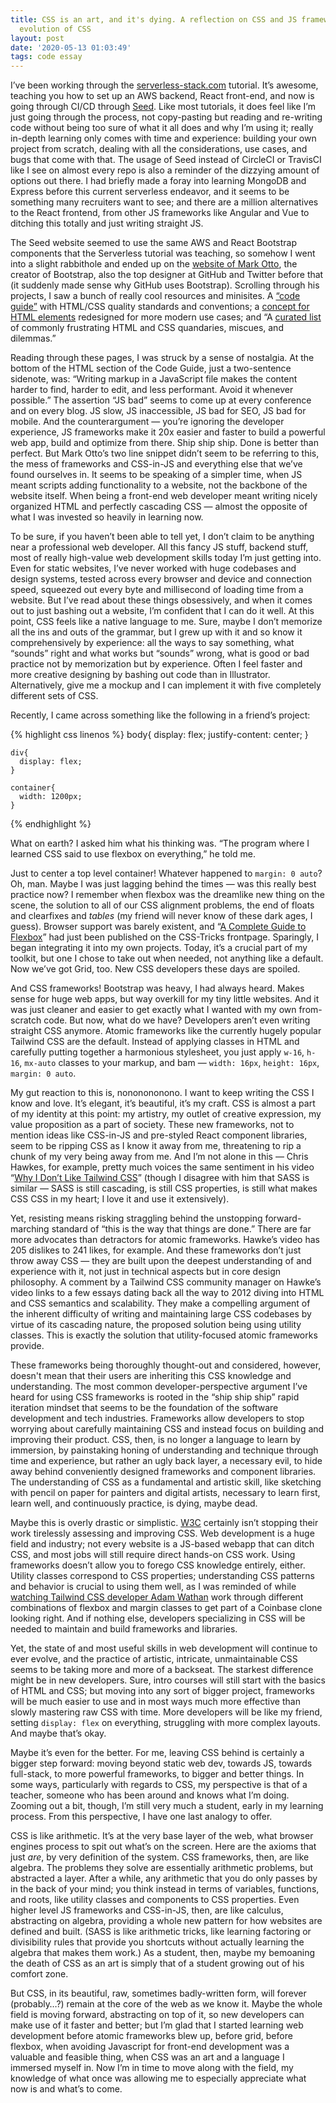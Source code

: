 ```yaml
---
title: CSS is an art, and it's dying. A reflection on CSS and JS frameworks and the
  evolution of CSS
layout: post
date: '2020-05-13 01:03:49'
tags: code essay
---
```


I’ve been working through the [serverless-stack.com](https://serverless-stack.com/) tutorial. It’s awesome, teaching you how to set up an AWS backend, React front-end, and now is going through CI/CD through [Seed](https://seed.run/). Like most tutorials, it does feel like I’m just going through the process, not copy-pasting but reading and re-writing code without being too sure of what it all does and why I’m using it; really in-depth learning only comes with time and experience: building your own project from scratch, dealing with all the considerations, use cases, and bugs that come with that. The usage of Seed instead of CircleCI or TravisCI like I see on almost every repo is also a reminder of the dizzying amount of options out there. I had briefly made a foray into learning MongoDB and Express before this current serverless endeavor, and it seems to be something many recruiters want to see; and there are a million alternatives to the React frontend, from other JS frameworks like Angular and Vue to ditching this totally and just writing straight JS.

The Seed website seemed to use the same AWS and React Bootstrap components that the Serverless tutorial was teaching, so somehow I went into a slight rabbithole and ended up on the [website of Mark Otto](https://markdotto.com/projects/), the creator of Bootstrap, also the top designer at GitHub and Twitter before that (it suddenly made sense why GitHub uses Bootstrap). Scrolling through his projects, I saw a bunch of really cool resources and minisites. A [“code guide”](https://codeguide.co/) with HTML/CSS quality standards and conventions; a [concept for HTML elements](https://mdo.github.io/mdoml/) redesigned for more modern use cases; and “A [curated list](http://wtfhtmlcss.com/) of commonly frustrating HTML and CSS quandaries, miscues, and dilemmas.”

Reading through these pages, I was struck by a sense of nostalgia. At the bottom of the HTML section of the Code Guide, just a two-sentence sidenote, was: “Writing markup in a JavaScript file makes the content harder to find, harder to edit, and less performant. Avoid it whenever possible.” The assertion “JS bad” seems to come up at every conference and on every blog. JS slow, JS inaccessible, JS bad for SEO, JS bad for mobile. And the counterargument — you’re ignoring the developer experience, JS frameworks make it 20x easier and faster to build a powerful web app, build and optimize from there. Ship ship ship. Done is better than perfect. But Mark Otto’s two line snippet didn’t seem to be referring to this, the mess of frameworks and CSS-in-JS and everything else that we’ve found ourselves in. It seems to be speaking of a simpler time, when JS meant scripts adding functionality to a website, not the backbone of the website itself. When being a front-end web developer meant writing nicely organized HTML and perfectly cascading CSS — almost the opposite of what I was invested so heavily in learning now.

To be sure, if you haven’t been able to tell yet, I don’t claim to be anything near a professional web developer. All this fancy JS stuff, backend stuff, most of really high-value web development skills today I’m just getting into. Even for static websites, I’ve never worked with huge codebases and design systems, tested across every browser and device and connection speed, squeezed out every byte and millisecond of loading time from a website. But I’ve read about these things obsessively, and when it comes out to just bashing out a website, I’m confident that I can do it well. At this point, CSS feels like a native language to me. Sure, maybe I don’t memorize all the ins and outs of the grammar, but I grew up with it and so know it comprehensively by experience: all the ways to say something, what “sounds” right and what works but “sounds” wrong, what is good or bad practice not by memorization but by experience. Often I feel faster and more creative designing by bashing out code than in Illustrator. Alternatively, give me a mockup and I can implement it with five completely different sets of CSS.

Recently, I came across something like the following in a friend’s project:

{% highlight css linenos %}
    body{
      display: flex;
      justify-content: center;
    }
    
    div{
      display: flex;
    }
    
    container{
      width: 1200px;
    }
{% endhighlight %}

What on earth? I asked him what his thinking was. “The program where I learned CSS said to use flexbox on everything,” he told me.

Just to center a top level container! Whatever happened to `margin: 0 auto`? Oh, man. Maybe I was just lagging behind the times — was this really best practice now? I remember when flexbox was the dreamlike new thing on the scene, the solution to all of our CSS alignment problems, the end of floats and clearfixes and *tables* (my friend will never know of these dark ages, I guess). Browser support was barely existent, and “[A Complete Guide to Flexbox](https://css-tricks.com/snippets/css/a-guide-to-flexbox/)” had just been published on the CSS-Tricks frontpage. Sparingly, I began integrating it into my own projects. Today, it’s a crucial part of my toolkit, but one I chose to take out when needed, not anything like a default. Now we’ve got Grid, too. New CSS developers these days are spoiled.

And CSS frameworks! Bootstrap was heavy, I had always heard. Makes sense for huge web apps, but way overkill for my tiny little websites. And it was just cleaner and easier to get exactly what I wanted with my own from-scratch code. But now, what do we have? Developers aren’t even writing straight CSS anymore. Atomic frameworks like the currently hugely popular Tailwind CSS are the default. Instead of applying classes in HTML and carefully putting together a harmonious stylesheet, you just apply `w-16`, `h-16`, `mx-auto` classes to your markup, and bam — `width: 16px`, `height: 16px`, `margin: 0 auto`.

My gut reaction to this is, nononononono. I want to keep writing the CSS I know and love. It’s elegant, it’s beautiful, it’s my craft. CSS is almost a part of my identity at this point: my artistry, my outlet of creative expression, my value proposition as a part of society. These new frameworks, not to mention ideas like CSS-in-JS and pre-styled React component libraries, seem to be ripping CSS as I know it away from me, threatening to rip a chunk of my very being away from me. And I’m not alone in this — Chris Hawkes, for example, pretty much voices the same sentiment in his video “[Why I Don’t Like Tailwind CSS](https://www.youtube.com/watch?v=qECXE-retvk)” (though I disagree with him that SASS is similar — SASS is still cascading, is still CSS properties, is still what makes CSS CSS in my heart; I love it and use it extensively). 

Yet, resisting means risking straggling behind the unstopping forward-marching standard of “this is the way that things are done.” There are far more advocates than detractors for atomic frameworks. Hawke’s video has 205 dislikes to 241 likes, for example. And these frameworks don’t just throw away CSS — they are built upon the deepest understanding of and experience with it, not just in technical aspects but in core design philosophy. A comment by a Tailwind CSS community manager on Hawke’s video links to a few essays dating back all the way to 2012 diving into HTML and CSS semantics and scalability. They make a compelling argument of the inherent difficulty of writing and maintaining large CSS codebases by virtue of its cascading nature, the proposed solution being using utility classes. This is exactly the solution that utility-focused atomic frameworks provide.

These frameworks being thoroughly thought-out and considered, however, doesn't mean that their users are inheriting this CSS knowledge and understanding. The most common developer-perspective argument I’ve heard for using CSS frameworks is rooted in the “ship ship ship” rapid iteration mindset that seems to be the foundation of the software development and tech industries. Frameworks allow developers to stop worrying about carefully maintaining CSS and instead focus on building and improving their product. CSS, then, is no longer a language to learn by immersion, by painstaking honing of understanding and technique through time and experience, but rather an ugly back layer, a necessary evil, to hide away behind conveniently designed frameworks and component libraries. The understanding of CSS as a fundamental and artistic skill, like sketching with pencil on paper for painters and digital artists, necessary to learn first, learn well, and continuously practice, is dying, maybe dead.

Maybe this is overly drastic or simplistic. [W3C](https://www.w3.org/) certainly isn’t stopping their work tirelessly assessing and improving CSS. Web development is a huge field and industry; not every website is a JS-based webapp that can ditch CSS, and most jobs will still require direct hands-on CSS work. Using frameworks doesn’t allow you to forego CSS knowledge entirely, either. Utility classes correspond to CSS properties; understanding CSS patterns and behavior is crucial to using them well, as I was reminded of while [watching Tailwind CSS developer Adam Wathan](https://www.youtube.com/watch?v=7gX_ApBeSpQ) work through different combinations of flexbox and margin classes to get part of a Coinbase clone looking right. And if nothing else, developers specializing in CSS will be needed to maintain and build frameworks and libraries.

Yet, the state of and most useful skills in web development will continue to ever evolve, and the practice of artistic, intricate, unmaintainable CSS seems to be taking more and more of a backseat. The starkest difference might be in new developers. Sure, intro courses will still start with the basics of HTML and CSS; but moving into any sort of bigger project, frameworks will be much easier to use and in most ways much more effective than slowly mastering raw CSS with time. More developers will be like my friend, setting `display: flex` on everything, struggling with more complex layouts. And maybe that’s okay.

Maybe it’s even for the better. For me, leaving CSS behind is certainly a bigger step forward: moving beyond static web dev, towards JS, towards full-stack, to more powerful frameworks, to bigger and better things. In some ways, particularly with regards to CSS, my perspective is that of a teacher, someone who has been around and knows what I’m doing. Zooming out a bit, though, I’m still very much a student, early in my learning process. From this perspective, I have one last analogy to offer.

CSS is like arithmetic. It’s at the very base layer of the web, what browser engines process to spit out what’s on the screen. Here are the axioms that just *are*, by very definition of the system. CSS frameworks, then, are like algebra. The problems they solve are essentially arithmetic problems, but abstracted a layer. After a while, any arithmetic that you do only passes by in the back of your mind; you think instead in terms of variables, functions, and roots, like utility classes and components to CSS properties. Even higher level JS frameworks and CSS-in-JS, then, are like calculus, abstracting on algebra, providing a whole new pattern for how websites are defined and built. (SASS is like arithmetic tricks, like learning factoring or divisibility rules that provide you shortcuts without actually learning the algebra that makes them work.) As a student, then, maybe my bemoaning the death of CSS as an art is simply that of a student growing out of his comfort zone.

But CSS, in its beautiful, raw, sometimes badly-written form, will forever (probably…?) remain at the core of the web as we know it. Maybe the whole field is moving forward, abstracting on top of it, so new developers can make use of it faster and better; but I’m glad that I started learning web development before atomic frameworks blew up, before grid, before flexbox, when avoiding Javascript for front-end development was a valuable and feasible thing, when CSS was an art and a language I immersed myself in. Now I’m in time to move along with the field, my knowledge of what once was allowing me to especially appreciate what now is and what’s to come.